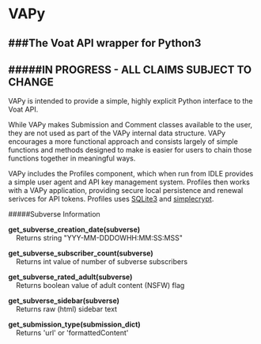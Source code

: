 # VAPy
###The Voat API wrapper for Python3  
---  
#####IN PROGRESS - ALL CLAIMS SUBJECT TO CHANGE
---  



VAPy is intended to provide a simple, highly explicit Python interface to the Voat API.  

While VAPy makes Submission and Comment classes available to the user, they are not used as part of the VAPy internal data structure. VAPy encourages a more functional approach and consists largely of simple functions and methods designed to make is easier for users to chain those functions together in meaningful ways.

VAPy includes the Profiles component, which when run from IDLE provides a simple user agent and API key management system. Profiles then works with a VAPy application, providing secure local persistence and renewal serivces for API tokens. Profiles uses [SQLite3](https://www.sqlite.org/) and [simplecrypt](https://github.com/andrewcooke/simple-crypt).


#####Subverse Information

**get_subverse_creation_date(**subverse**)**  
&nbsp;&nbsp;&nbsp;&nbsp;Returns string "YYY-MM-DDDOWHH:MM:SS:MSS"  

**get_subverse_subscriber_count(**subverse**)**  
&nbsp;&nbsp;&nbsp;&nbsp;Returns int value of number of subverse subscribers

**get_subverse_rated_adult(**subverse**)**  
&nbsp;&nbsp;&nbsp;&nbsp;Returns boolean value of adult content (NSFW) flag

**get_subverse_sidebar(**subverse**)**  
&nbsp;&nbsp;&nbsp;&nbsp;Returns raw (html) sidebar text

**get_submission_type(**submission_dict**)**  
&nbsp;&nbsp;&nbsp;&nbsp;Returns 'url' or 'formattedContent'
